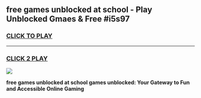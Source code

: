 
## free games unblocked at school - Play Unblocked Gmaes & Free #i5s97
<h3>
<a href="https://news.freeplayer.one?title=free_games_unblocked_at_school&ref=03M">CLICK TO PLAY</a></h3>
<hr>

<h3>
<a href="https://news.freeplayer.one?title=free_games_unblocked_at_school&ref=03M">CLICK 2 PLAY</a>
  
</h3>

<a href="https://news.freeplayer.one?title=free_games_unblocked_at_school&ref=03M"><img src="https://clearcache.store/games.png"></a>


**free games unblocked at school games unblocked: Your Gateway to Fun and Accessible Online Gaming**
